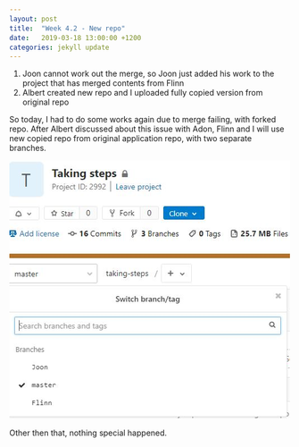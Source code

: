 ```yaml
---
layout: post
title:  "Week 4.2 - New repo"
date:   2019-03-18 13:00:00 +1200
categories: jekyll update
---
```

1. Joon cannot work out the merge, so Joon just added his work to the project that has merged contents from Flinn
2. Albert created new repo and I uploaded fully copied version from original repo

So today, I had to do some works again due to merge failing, with forked repo. After Albert discussed about this issue with Adon, Flinn and I will use new copied repo from original application repo, with two separate branches.

![March_18_1](/assets/img/March_18_1.JPG)

Other then that, nothing special happened.